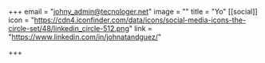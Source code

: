 +++
email = "johny_admin@tecnologer.net"
image = ""
title = "Yo"
[[social]]
icon = "https://cdn4.iconfinder.com/data/icons/social-media-icons-the-circle-set/48/linkedin_circle-512.png"
link = "https://www.linkedin.com/in/johnatandguez/"

+++
